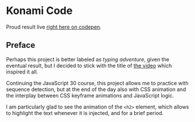 # Konami Code

Proud result live [right here on codepen](https://codepen.io/borntofrappe/full/bzpQLa).

## Preface

Perhaps this project is better labeled as _typing adventure_, given the eventual result, but I decided to stick with the title of [the video](https://youtu.be/_A5eVOIqGLU) which inspired it all.

Continuing the JavaScript 30 course, this project allows me to practice with sequence detection, but at the end of the day also with CSS animation and the interplay between CSS keyframe animations and JavaScript logic.

I am particularly glad to see the animation of the `<h2>` element, which allows to highlight the text whenever it is injected, and for a brief period.
